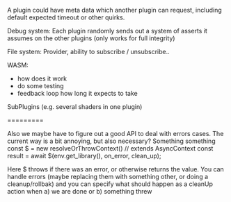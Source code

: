 A plugin could have meta data which another plugin can request,
including default expected timeout or other quirks.

Debug system:
Each plugin randomly sends out a system of asserts it assumes on the other plugins (only works for full integrity)

File system:
Provider, ability to subscribe / unsubscribe..

WASM:

-   how does it work
-   do some testing
-   feedback loop how long it expects to take

SubPlugins (e.g. several shaders in one plugin)

=========

Also we maybe have to figure out a good API to deal with errors cases. The current way is a bit annoying, but also necessary?
Something something
const $ = new resolveOrThrowContext() // extends AsyncContext
const result = await $(env.get_library(), on_error, clean_up);

Here $ throws if there was an error, or otherwise returns the value. You can handle errors (maybe replacing them with something other, or doing a cleanup/rollbak) and you can specify what should happen as a cleanUp action when a) we are done or b) something threw
